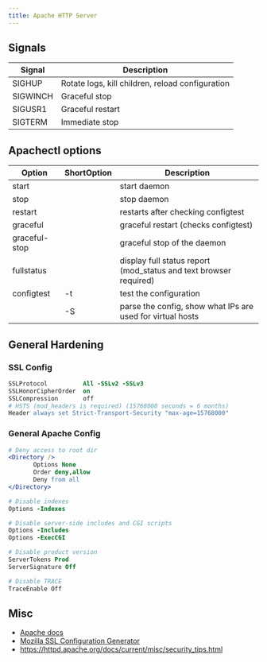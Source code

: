 ```yaml
---
title: Apache HTTP Server
---
```


Signals
-------

| Signal   | Description                                      |
|----------|--------------------------------------------------|
| SIGHUP   | Rotate logs, kill children, reload configuration |
| SIGWINCH | Graceful stop                                    |
| SIGUSR1  | Graceful restart                                 |
| SIGTERM  | Immediate stop                                   |


Apachectl options
-----------------

| Option        | ShortOption | Description                                                       |
|---------------|:------------|-------------------------------------------------------------------|
| start         |             | start daemon                                                      |
| stop          |             | stop daemon                                                       |
| restart       |             | restarts after checking configtest                                |
| graceful      |             | graceful restart (checks configtest)                              |
| graceful-stop |             | graceful stop of the daemon                                       |
| fullstatus    |             | display full status report (mod_status and text browser required) |
| configtest    | -t          | test the configuration                                            |
|               | -S          | parse the config, show what IPs are used for virtual hosts        |


General Hardening
-----------------

### SSL Config
```apache
SSLProtocol          All -SSLv2 -SSLv3
SSLHonorCipherOrder  on
SSLCompression       off
# HSTS (mod_headers is required) (15768000 seconds = 6 months)
Header always set Strict-Transport-Security "max-age=15768000"
```

### General Apache Config
```apache
# Deny access to root dir
<Directory />
       Options None
       Order deny,allow
       Deny from all
</Directory>

# Disable indexes
Options -Indexes

# Disable server-side includes and CGI scripts
Options -Includes
Options -ExecCGI

# Disable product version
ServerTokens Prod
ServerSignature Off

# Disable TRACE
TraceEnable Off
```

Misc
----

* [Apache docs](https://httpd.apache.org/docs/)
* [Mozilla SSL Configuration Generator](https://mozilla.github.io/server-side-tls/ssl-config-generator)
* <https://httpd.apache.org/docs/current/misc/security_tips.html>



